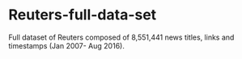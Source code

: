 # Reuters-full-data-set
Full dataset of Reuters composed of 8,551,441 news titles, links and timestamps (Jan 2007- Aug 2016).
